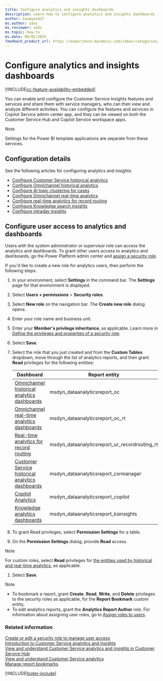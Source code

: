 ```yaml
---
title: Configure analytics and insights dashboards
description: Learn how to configure analytics and insights dashboards in Copilot Service admin center and Copilot Service workspace.
author: Soumyasd27
ms.author: sdas
ms.reviewer: sdas
ms.topic: how-to
ms.date: 09/02/2025
feedback_product_url: https //experience.dynamics.com/ideas/categories/list/?category=a7f4a807-de3b-eb11-a813-000d3a579c38&forum=b68e50a6-88d9-e811-a96b-000d3a1be7ad
---
```


# Configure analytics and insights dashboards

[!INCLUDE[cc-feature-availability-embedded](../../includes/cc-feature-availability.md)]


You can enable and configure the Customer Service Insights features and services and share them with service managers, who can then view and analyze different activities. You can configure the features and services in Copilot Service admin center app, and they can be viewed on both the Customer Service Hub and Copilot Service workspace apps.

> [!NOTE]
> Settings for the Power BI template applications are separate from these services.

## Configuration details

See the following articles for configuring analytics and insights:

- [Configure Customer Service historical analytics](configure-cs-historical-analytics-csh.md)  
- [Configure Omnichannel historical analytics](oc-historical-analytics-reports.md)  
- [Configure AI topic clustering for cases](configure-topics-clustering-cases-cs.md)  
- [Configure Omnichannel real-time analytics](enable-realtime-analytics-dashboard-administrator.md)
- [Configure real-time analytics for record routing](enable-record-routing.md#manage-real-time-analytics-for-record-routing)
- [Configure Knowledge search insights](enable-knowledge-search-insights.md)  
- [Configure intraday insights](../implement/configure-intraday-dashboard-supervisor.md)

## Configure user access to analytics and dashboards

Users with the system administrator or supervisor role can access the analytics and dashboards. To grant other users access to analytics and dashboards, go the Power Platform admin center and [assign a security role](/power-platform/admin/assign-security-roles?tabs=new#tabpanel_1_new).

If you'd like to create a new role for analytics users, then perform the following steps:

1. In your environment, select **Settings** in the command bar. The **Settings** page for that environment is displayed.
1. Select **Users + permissions** > **Security roles**.
1. Select **New role** on the navigation bar. The **Create new role** dialog opens.
1. Enter your role name and business unit.
1. Enter your **Member's privilege inheritance**, as applicable. Learn more in [Define the privileges and properties of a security role](/power-platform/admin/security-roles-privileges?tabs=new#define-the-privileges-and-properties-of-a-security-role).
1. Select **Save**.
1. Select the role that you just created and from the **Custom Tables** dropdown, move through the list of analytics reports, and then grant **Read** privileges for the following entities:

    |Dashboard  |Report entity  |
    |---------|---------|
    |[Omnichannel historical analytics dashboards](../use/omnichannel-analytics-insights.md)    |   msdyn_dataanalyticsreport_oc      |
    |[Omnichannel real-time analytics dashboards](../use/intro-realtime-analytics-dashboard.md)   |   msdyn_dataanalyticsreport_oc_rt      |
    |[Real-time analytics for record routing](../use/rr-overview.md#overview-of-real-time-analytics-for-record-routing)    |   msdyn_dataanalyticsreport_ur_recordrouting_rt      |
    |[Customer Service historical analytics dashboards](../use/customer-service-analytics-insights-csh.md)     |    msdyn_dataanalyticsreport_csrmanager     |
    |[Copilot Analytics ](../use/copilot-analytics-report.md#use-copilot-analytics-report)  |    msdyn_dataanalyticsreport_copilot     |
    |[Knowledge analytics dashboards](../use/knowledge-search-analytics-cs.md#introduction-to-knowledge-analytics)| msdyn_dataanalyticsreport_ksinsights |
1. To grant Read privileges, select **Permission Settings** for a table.
1. On the **Permission Settings** dialog, provide **Read** access.
> [!NOTE]
> For custom roles, select **Read** privileges for [the entities used by historical and real-time analytics](../use/dataverse-entities.md), as applicable.

1. Select **Save**.

> [!NOTE]
> - To bookmark a report, grant **Create**, **Read**, **Write**, and **Delete** privileges to the security roles as applicable, for the **Report Bookmark** custom entity.
> - To edit analytics reports, grant the **Analytics Report Author** role. For information about assigning user roles, go to [Assign roles to users](../implement/add-users-assign-roles.md#assign-roles-to-users).

### Related information

[Create or edit a security role to manage user access](/power-platform/admin/create-edit-security-role#create-a-security-role.md)  
[Introduction to Customer Service analytics and insights](../implement/customer-service-analytics.md)  
[View and understand Customer Service analytics and insights in Customer Service Hub](../use/customer-service-analytics-insights-csh.md)  
[View and understand Customer Service analytics](../implement/customer-service-analytics.md)  
[Manage report bookmarks](../use/manage-bookmarks.md)  

[!INCLUDE[footer-include](../../includes/footer-banner.md)]
